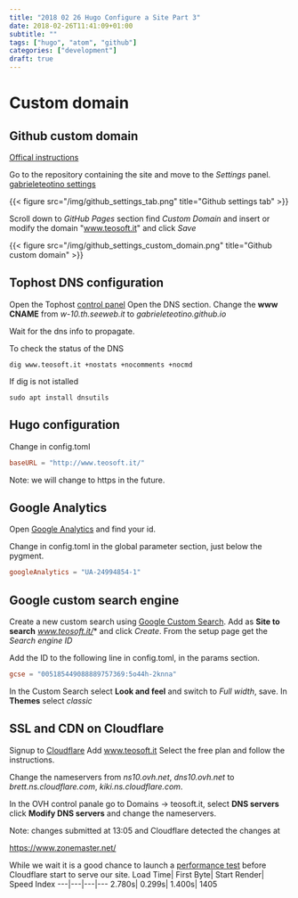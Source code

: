 ```yaml
---
title: "2018 02 26 Hugo Configure a Site Part 3"
date: 2018-02-26T11:41:09+01:00
subtitle: ""
tags: ["hugo", "atom", "github"]
categories: ["development"]
draft: true
---
```


# Custom domain
## Github custom domain
[Offical instructions](https://help.github.com/articles/adding-or-removing-a-custom-domain-for-your-github-pages-site/)

Go to the repository containing the site and move to the *Settings* panel. [gabrieleteotino settings](https://github.com/gabrieleteotino/gabrieleteotino.github.io/settings)

{{< figure src="/img/github_settings_tab.png" title="Github settings tab" >}}

Scroll down to *GitHub Pages* section find *Custom Domain* and insert or modify the domain "www.teosoft.it" and click *Save*

{{< figure src="/img/github_settings_custom_domain.png" title="Github custom domain" >}}

## Tophost DNS configuration
Open the Tophost [control panel](https://cp.tophost.it/)
Open the DNS section.
Change the **www** **CNAME** from *w-10.th.seeweb.it* to *gabrieleteotino.github.io*

Wait for the dns info to propagate.

To check the status of the DNS
```shell
dig www.teosoft.it +nostats +nocomments +nocmd
```

If dig is not istalled
```shell
sudo apt install dnsutils
```

## Hugo configuration
Change in config.toml
```toml
baseURL = "http://www.teosoft.it/"
```

Note: we will change to https in the future.

## Google Analytics
Open [Google Analytics](https://analytics.google.com) and find your id.

Change in config.toml in the global parameter section, just below the pygment.
```toml
googleAnalytics = "UA-24994854-1"
```

## Google custom search engine
Create a new custom search using [Google Custom Search](https://cse.google.com/).
Add as **Site to search** *www.teosoft.it/** and click *Create*.
From the setup page get the *Search engine ID*

Add the ID to the following line in config.toml, in the params section.
```toml
gcse = "005185449088889757369:5o44h-2knna"
```

In the Custom Search select **Look and feel** and switch to *Full width*, save.
In **Themes** select *classic*

## SSL and CDN on Cloudflare
Signup to [Cloudflare](https://www.cloudflare.com/a/sign-up-n)
Add www.teosoft.it
Select the free plan and follow the instructions.

Change the nameservers from *ns10.ovh.net*, *dns10.ovh.net* to *brett.ns.cloudflare.com*, *kiki.ns.cloudflare.com*.

In the OVH control panale go to Domains -> teosoft.it, select **DNS servers** click **Modify DNS servers** and change the nameservers.

Note: changes submitted at 13:05 and Cloudflare detected the changes at

https://www.zonemaster.net/

While we wait it is a good chance to launch a [performance test](https://www.webpagetest.org) before Cloudflare start to serve our site.
Load Time| First Byte| Start Render| Speed Index
---|---|---|---
2.780s| 0.299s| 1.400s| 1405
